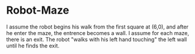 # Robot-Maze
I assume the robot begins his walk from the first square at (6,0), and after he enter the maze, the entrence becomes a wall. I assume for each maze, there is an exit. The robot "walks with his left hand touching" the left wall until he finds the exit.
